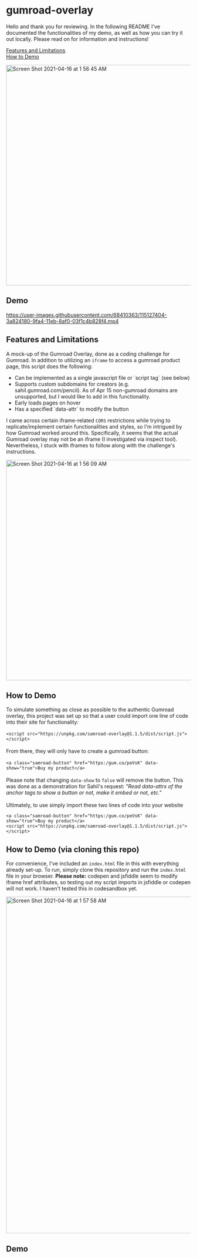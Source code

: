 # gumroad-overlay
Hello and thank you for reviewing.  In the following README I've documented the functionalities of my demo, as well as how you can try it out locally.  Please read on for information and instructions!


[Features and Limitations](#Features-and-Limitations)
<br />
[How to Demo](#How-to-Demo)


<img width="600" alt="Screen Shot 2021-04-16 at 1 56 45 AM" src="https://user-images.githubusercontent.com/68410363/114978267-02b9b380-9e57-11eb-9876-bd7806f2573e.png">

<br />

## Demo

https://user-images.githubusercontent.com/68410363/115127404-3a824180-9fa4-11eb-8af0-03f1c4b828f4.mp4



## Features and Limitations

A mock-up of the Gumroad Overlay, done as a coding challenge for Gumroad. In addition to utilizing an `iframe` to access a gumroad product page, this script does the following:

<ul>
<li>Can be implemented as a single javascript file or `script tag` (see below)</li>
<li>Supports custom subdomains for creators (e.g. sahil.gumroad.com/pencil).  As of Apr 15 non-gumroad domains are unsupported, but I would like to add in this functionality.</li>
<li>Early loads pages on hover</li>
<li>Has a specified `data-attr` to modify the button</li>
</ul>

I came across certain iframe-related `CORS` restrictions while trying to replicate/implement certain functionalities and styles, so I'm intrigued by how Gumroad worked around this. Specifically, it seems that the actual Gumroad overlay may not be an iframe (I investigated via inspect tool). Nevertheless, I stuck with iframes to follow along with the challenge's instructions.

<img width="600" alt="Screen Shot 2021-04-16 at 1 56 09 AM" src="https://user-images.githubusercontent.com/68410363/114978212-ed448980-9e56-11eb-9d19-b27d9d53ee2e.png">

## How to Demo

To simulate something as close as possible to the authentic Gumroad overlay, this project was set up so that a user could import one line of code into their site for functionality: 
<br />
<br />
`<script src="https://unpkg.com/samroad-overlay@1.1.5/dist/script.js"></script>`
<br />
<br />
From there, they will only have to create a gumroad button:
<br />
<br />
`<a class="samroad-button" href="https:/gum.co/peVsK" data-show="true">Buy my product</a>`
<br />
<br />
Please note that changing `data-show` to `false` will remove the button. This was done as a demonstration for Sahil's request: <i>"Read data-attrs of the anchor tags to show a button or not, make it embed or not, etc."</i>
<br />
<br />
Ultimately, to use simply import these two lines of code into your website
```
<a class="samroad-button" href="https:/gum.co/peVsK" data-show="true">Buy my product</a>
<script src="https://unpkg.com/samroad-overlay@1.1.5/dist/script.js"></script>
```


## How to Demo (via cloning this repo)

For convenience, I've included an `index.html` file in this with everything already set-up. To run, simply clone this repository and run the `index.html` file in your browser. **Please note:** codepen and jsfiddle seem to modify iframe href attributes, so testing out my script imports in jsfiddle or codepen will not work. I haven't tested this in codesandbox yet.

<img width="916" alt="Screen Shot 2021-04-16 at 1 57 58 AM" src="https://user-images.githubusercontent.com/68410363/114978425-2e3c9e00-9e57-11eb-9937-9d0be92dd716.png">

## Demo
